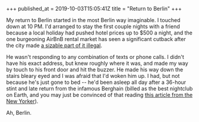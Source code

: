 +++
published_at = 2019-10-03T15:05:41Z
title = "Return to Berlin"
+++

My return to Berlin started in the most Berlin way
imaginable. I touched down at 10 PM. I'd arranged to stay
the first couple nights with a friend because a local
holiday had pushed hotel prices up to $500 a night, and the
one burgeoning AirBnB rental market has seen a significant
cutback after the city made [a sizable part of it
illegal][lastairbnb].

He wasn't responding to any combination of texts or phone
calls. I didn't have his exact address, but knew roughly
where it was, and made my way by touch to his front door
and hit the buzzer. He made his way down the stairs bleary
eyed and I was afraid that I'd woken him up. I had, but not
because he's just gone to bed -- he'd been asleep all day
after a 36-hour stint and late return from the infamous
Berghain (billed as the best nightclub on Earth, and you
may just be convinced of that reading [this article from
the New Yorker][berghain]).

Ah, Berlin.

[berghain]: https://www.newyorker.com/magazine/2014/03/24/berlin-nights
[lastairbnb]: https://brandur.org/fragments/last-airbnb
